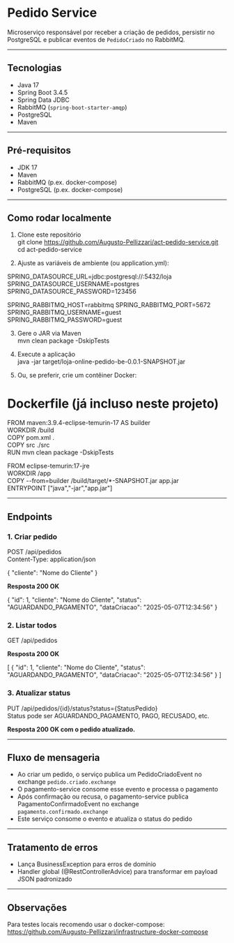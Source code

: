# Pedido Service

Microserviço responsável por receber a criação de pedidos, persistir no PostgreSQL e publicar eventos de `PedidoCriado` no RabbitMQ.

---

## Tecnologias

- Java 17  
- Spring Boot 3.4.5  
- Spring Data JDBC 
- RabbitMQ (`spring-boot-starter-amqp`)  
- PostgreSQL  
- Maven

---

## Pré-requisitos

- JDK 17  
- Maven  
- RabbitMQ (p.ex. docker-compose)  
- PostgreSQL (p.ex. docker-compose)  

---

## Como rodar localmente

1. Clone este repositório  
   git clone https://github.com/Augusto-Pellizzari/act-pedido-service.git  
   cd act-pedido-service

2. Ajuste as variáveis de ambiente (ou application.yml):

SPRING_DATASOURCE_URL=jdbc:postgresql://<host>:5432/loja  
SPRING_DATASOURCE_USERNAME=postgres  
SPRING_DATASOURCE_PASSWORD=123456  

SPRING_RABBITMQ_HOST=rabbitmq 
SPRING_RABBITMQ_PORT=5672  
SPRING_RABBITMQ_USERNAME=guest  
SPRING_RABBITMQ_PASSWORD=guest

3. Gere o JAR via Maven  
   mvn clean package -DskipTests

4. Execute a aplicação  
   java -jar target/loja-online-pedido-be-0.0.1-SNAPSHOT.jar

5. Ou, se preferir, crie um contêiner Docker:

# Dockerfile (já incluso neste projeto)
FROM maven:3.9.4-eclipse-temurin-17 AS builder  
WORKDIR /build  
COPY pom.xml .  
COPY src ./src  
RUN mvn clean package -DskipTests  

FROM eclipse-temurin:17-jre  
WORKDIR /app  
COPY --from=builder /build/target/*-SNAPSHOT.jar app.jar  
ENTRYPOINT ["java","-jar","app.jar"]

---

## Endpoints

### 1. Criar pedido

POST /api/pedidos  
Content-Type: application/json

{
  "cliente": "Nome do Cliente"
}

**Resposta 200 OK**

{
  "id": 1,
  "cliente": "Nome do Cliente",
  "status": "AGUARDANDO_PAGAMENTO",
  "dataCriacao": "2025-05-07T12:34:56"
}

### 2. Listar todos

GET /api/pedidos

**Resposta 200 OK**

[
  {
    "id": 1,
    "cliente": "Nome do Cliente",
    "status": "AGUARDANDO_PAGAMENTO",
    "dataCriacao": "2025-05-07T12:34:56"
  }
]

### 3. Atualizar status

PUT /api/pedidos/{id}/status?status={StatusPedido}  
Status pode ser AGUARDANDO_PAGAMENTO, PAGO, RECUSADO, etc.

**Resposta 200 OK com o pedido atualizado.**

---

## Fluxo de mensageria

- Ao criar um pedido, o serviço publica um PedidoCriadoEvent no exchange `pedido.criado.exchange`  
- O pagamento-service consome esse evento e processa o pagamento  
- Após confirmação ou recusa, o pagamento-service publica PagamentoConfirmadoEvent no exchange `pagamento.confirmado.exchange`  
- Este serviço consome o evento e atualiza o status do pedido

---

## Tratamento de erros

- Lança BusinessException para erros de domínio  
- Handler global (@RestControllerAdvice) para transformar em payload JSON padronizado

---

## Observações

Para testes locais recomendo usar o docker-compose:  
https://github.com/Augusto-Pellizzari/infrastructure-docker-compose
